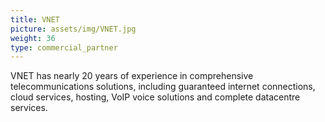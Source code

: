 ```yaml
---
title: VNET
picture: assets/img/VNET.jpg
weight: 36
type: commercial_partner
---
```


VNET has nearly 20 years of experience in comprehensive telecommunications solutions, including guaranteed internet connections, cloud services, hosting, VoIP voice solutions and complete datacentre services.